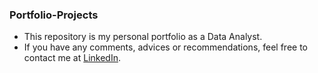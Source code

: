 ### Portfolio-Projects

- This repository is my personal portfolio as a Data Analyst.
- If you have any comments, advices or recommendations, feel free to contact me at [LinkedIn](https://www.linkedin.com/in/fawzy-almatary/).
